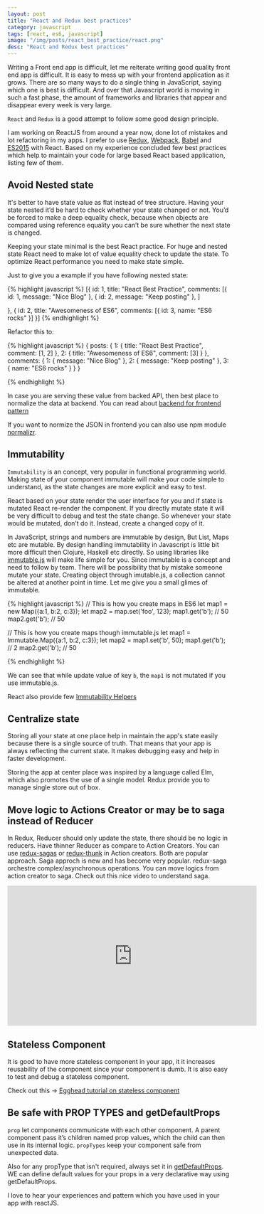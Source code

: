 ```yaml
---
layout: post
title: "React and Redux best practices"
category: javascript
tags: [react, es6, javascript]
image: "/img/posts/react_best_practice/react.png"
desc: "React and Redux best practices"
---
```



Writing a Front end app is difficult, let me reiterate writing good quality front end app is difficult. It is easy to mess up with your frontend application as it grows. There are so many ways to do a single thing in JavaScript, saying which one is best is difficult. And over that Javascript world is moving in such a fast phase, the amount of frameworks and libraries that appear and disappear every week is very large. 

`React` and `Redux` is a good attempt to follow some good design principle. 

I am working on ReactJS from around a year now, done lot of mistakes and lot refactoring in my apps. I prefer to use [Redux](https://github.com/reactjs/redux), [Webpack](https://webpack.github.io/), [Babel](https://babeljs.io/) and [ES2015](https://babeljs.io/docs/learn-es2015/) with React. Based on my experience concluded few best practices which help to maintain your code for large based React based application, listing few of them.

## Avoid Nested state

It's better to have state value as flat instead of tree structure. Having your state nested it’d be hard to check whether your state changed or not. You’d be forced to make a deep equality check, because when objects are compared using reference equality you can’t be sure whether the next state is changed.

Keeping your state minimal is the best React practice. For huge and nested state React need to make lot of value equality check to update the state. To optimize React performance you need to make state simple. 


Just to give you a example if you have following nested state:

{% highlight javascript %}
[{
  id: 1,
  title: "React Best Practice",
  comments: [{
    id: 1,
    message: "Nice Blog"
  },
{
    id: 2,
    message: "Keep posting"
  },
]

}, {
  id: 2,
  title: "Awesomeness of ES6",
  comments: [{
    id: 3,
    name: "ES6 rocks"
  }]
}]
{% endhighlight %}


Refactor this to: 

{% highlight javascript %}
{
	posts: {
		1: {
		  title: "React Best Practice",
		  comment: [1, 2]
		}, 
		2: {
		  title: "Awesomeness of ES6",
		  comment: [3]
		}
	},
	comments: {
	    1: { message: "Nice Blog" },
	    2: { message: "Keep posting" },
	    3: { name: "ES6 rocks" }
	}
}

{% endhighlight %}

In case you are serving these value from backed API, then best place to normalize the data at backend. You can read about [backend for frontend pattern](https://www.thoughtworks.com/insights/blog/bff-soundcloud)

If you want to normize the JSON in frontend you can also use npm module [normalizr](https://github.com/gaearon/normalizr). 


## Immutability 

`Immutability` is an concept, very popular in functional programming world. Making state of your component immutable will make your code simple to understand, as the state changes are more explicit and easy to test. 

React based on your state render the user interface for you and if state is mutated React re-render the component. If you directly mutate state it will be very difficult to debug and test the state change. So whenever your state would be mutated, don’t do it. Instead, create a changed copy of it.

In JavaScript, strings and numbers are immutable by design, But List, Maps etc are  mutable. By design handling immutability in Javascript is little bit more difficult then Clojure, Haskell etc directly. So using libraries like [immutable.js](https://github.com/facebook/immutable-js/wiki/Immutable-as-React-state) will make life simple for you.
Since immutable is a concept and need to follow by team. There will be possibility that by mistake someone mutate your state. Creating object through imutable.js, a collection cannot be altered at another point in time. Let me give you a small glimes of immutable.

{% highlight javascript %}
// This is how you create maps in ES6
let map1 = new Map({a:1, b:2, c:3});
let map2 = map.set('foo', 123);
map1.get('b'); // 50
map2.get('b'); // 50

// This is how you create maps though immutable.js
let map1 = Immutable.Map({a:1, b:2, c:3});
let map2 = map1.set('b', 50);
map1.get('b'); // 2
map2.get('b'); // 50

{% endhighlight %}

We can see that while update value of key `b`, the `map1` is not mutated if you use immutable.js. 

React also provide few [Immutability Helpers](https://facebook.github.io/react/docs/update.html)

## Centralize state 

Storing all your state at one place help in maintain the app's state easily because there is a single source of truth. That means that your app is always reflecting the current state. It makes debugging easy and help in faster development. 

Storing the app at center place was inspired by a language called Elm, which also promotes the use of a single model. Redux provide you to manage single store out of box. 


## Move logic to Actions Creator or may be to saga instead of Reducer

In Redux, Reducer should only update the state, there should be no logic in reducers. 
Have thinner Reducer as compare to Action Creators. 
You can use [redux-sagas](https://github.com/yelouafi/redux-saga) or [redux-thunk](https://github.com/gaearon/redux-thunk) in Action creators. Both are popular approach. Saga approch is new and has become very popular. redux-saga orchestre complex/asynchronous operations. You can move logics from action creator to saga. Check out this nice video to understand saga.

<div>
<iframe width="560" height="315" src="https://www.youtube.com/embed/xDuwrtwYHu8" frameborder="0" allowfullscreen></iframe>
</div>


## Stateless Component

It is good to have more stateless component in your app, it it increases reusability of the component since your component is dumb. It is also easy to test and debug a stateless component. 

Check out this -> [Egghead tutorial on stateless component](https://egghead.io/lessons/react-building-stateless-function-components-new-in-react-0-14)


## Be safe with PROP TYPES and getDefaultProps

`prop` let components communicate with each other component. A parent component pass it’s children named prop values, which the child can then use in its internal logic. `propTypes` keep your component safe from unexpected data. 

Also for any propType that isn't required, always set it in [getDefaultProps](https://facebook.github.io/react/docs/reusable-components.html#default-prop-values). WE can define default values for your props in a very declarative way using getDefaultProps. 


I love to hear your experiences and pattern which you have used in your app with reactJS. 
